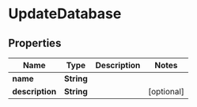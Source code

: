 

# UpdateDatabase


## Properties

| Name | Type | Description | Notes |
|------------ | ------------- | ------------- | -------------|
|**name** | **String** |  |  |
|**description** | **String** |  |  [optional] |



